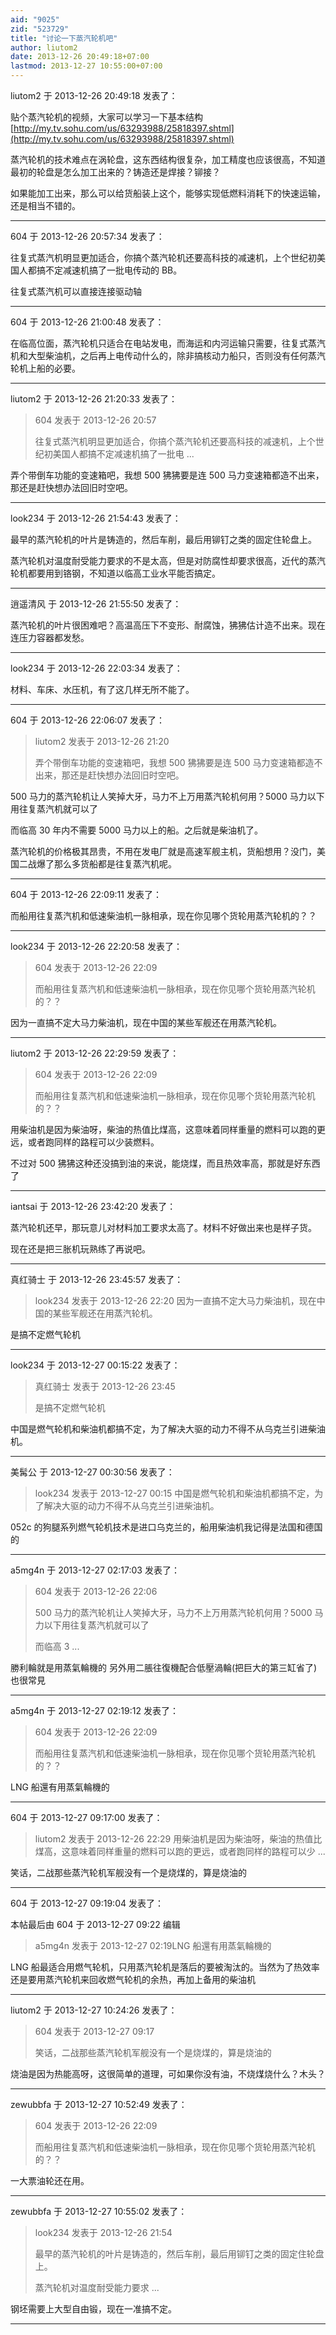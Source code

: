 ```yaml
---
aid: "9025"
zid: "523729"
title: "讨论一下蒸汽轮机吧"
author: liutom2
date: 2013-12-26 20:49:18+07:00
lastmod: 2013-12-27 10:55:00+07:00
---
```


liutom2 于 2013-12-26 20:49:18 发表了：

贴个蒸汽轮机的视频，大家可以学习一下基本结构[http://my.tv.sohu.com/us/63293988/25818397.shtml](http://my.tv.sohu.com/us/63293988/25818397.shtml)

蒸汽轮机的技术难点在涡轮盘，这东西结构很复杂，加工精度也应该很高，不知道最初的轮盘是怎么加工出来的？铸造还是焊接？铆接？

如果能加工出来，那么可以给货船装上这个，能够实现低燃料消耗下的快速运输，还是相当不错的。

---

604 于 2013-12-26 20:57:34 发表了：

往复式蒸汽机明显更加适合，你搞个蒸汽轮机还要高科技的减速机，上个世纪初美国人都搞不定减速机搞了一批电传动的 BB。

往复式蒸汽机可以直接连接驱动轴

---

604 于 2013-12-26 21:00:48 发表了：

在临高位面，蒸汽轮机只适合在电站发电，而海运和内河运输只需要，往复式蒸汽机和大型柴油机，之后再上电传动什么的，除非搞核动力船只，否则没有任何蒸汽轮机上船的必要。

---

liutom2 于 2013-12-26 21:20:33 发表了：

> 604 发表于 2013-12-26 20:57
>
> 往复式蒸汽机明显更加适合，你搞个蒸汽轮机还要高科技的减速机，上个世纪初美国人都搞不定减速机搞了一批电 ...

弄个带倒车功能的变速箱吧，我想 500 狒狒要是连 500 马力变速箱都造不出来，那还是赶快想办法回旧时空吧。

---

look234 于 2013-12-26 21:54:43 发表了：

最早的蒸汽轮机的叶片是铸造的，然后车削，最后用铆钉之类的固定住轮盘上。

蒸汽轮机对温度耐受能力要求的不是太高，但是对防腐性却要求很高，近代的蒸汽轮机都要用到铬钢，不知道以临高工业水平能否搞定。

---

逍遥清风 于 2013-12-26 21:55:50 发表了：

蒸汽轮机的叶片很困难吧？高温高压下不变形、耐腐蚀，狒狒估计造不出来。现在连压力容器都发愁。

---

look234 于 2013-12-26 22:03:34 发表了：

材料、车床、水压机，有了这几样无所不能了。

---

604 于 2013-12-26 22:06:07 发表了：

> liutom2 发表于 2013-12-26 21:20
>
> 弄个带倒车功能的变速箱吧，我想 500 狒狒要是连 500 马力变速箱都造不出来，那还是赶快想办法回旧时空吧。

500 马力的蒸汽轮机让人笑掉大牙，马力不上万用蒸汽轮机何用？5000 马力以下用往复蒸汽机就可以了

而临高 30 年内不需要 5000 马力以上的船。之后就是柴油机了。

蒸汽轮机的价格极其昂贵，不用在发电厂就是高速军舰主机，货船想用？没门，美国二战爆了那么多货船都是往复蒸汽机呢。

---

604 于 2013-12-26 22:09:11 发表了：

而船用往复蒸汽机和低速柴油机一脉相承，现在你见哪个货轮用蒸汽轮机的？？

---

look234 于 2013-12-26 22:20:58 发表了：

> 604 发表于 2013-12-26 22:09
>
> 而船用往复蒸汽机和低速柴油机一脉相承，现在你见哪个货轮用蒸汽轮机的？？

因为一直搞不定大马力柴油机，现在中国的某些军舰还在用蒸汽轮机。

---

liutom2 于 2013-12-26 22:29:59 发表了：

> 604 发表于 2013-12-26 22:09
>
> 而船用往复蒸汽机和低速柴油机一脉相承，现在你见哪个货轮用蒸汽轮机的？？

用柴油机是因为柴油呀，柴油的热值比煤高，这意味着同样重量的燃料可以跑的更远，或者跑同样的路程可以少装燃料。

不过对 500 狒狒这种还没搞到油的来说，能烧煤，而且热效率高，那就是好东西了

---

iantsai 于 2013-12-26 23:42:20 发表了：

蒸汽轮机还早，那玩意儿对材料加工要求太高了。材料不好做出来也是样子货。

现在还是把三胀机玩熟练了再说吧。

---

真红骑士 于 2013-12-26 23:45:57 发表了：

> look234 发表于 2013-12-26 22:20 因为一直搞不定大马力柴油机，现在中国的某些军舰还在用蒸汽轮机。

是搞不定燃气轮机

---

look234 于 2013-12-27 00:15:22 发表了：

> 真红骑士 发表于 2013-12-26 23:45
>
> 是搞不定燃气轮机

中国是燃气轮机和柴油机都搞不定，为了解决大驱的动力不得不从乌克兰引进柴油机。

---

美髯公 于 2013-12-27 00:30:56 发表了：

> look234 发表于 2013-12-27 00:15 中国是燃气轮机和柴油机都搞不定，为了解决大驱的动力不得不从乌克兰引进柴油机。

052c 的狗腿系列燃气轮机技术是进口乌克兰的，船用柴油机我记得是法国和德国的

---

a5mg4n 于 2013-12-27 02:17:03 发表了：

> 604 发表于 2013-12-26 22:06
>
> 500 马力的蒸汽轮机让人笑掉大牙，马力不上万用蒸汽轮机何用？5000 马力以下用往复蒸汽机就可以了
>
> 而临高 3 ...

勝利輪就是用蒸氣輪機的 另外用二脹往復機配合低壓渦輪(把巨大的第三缸省了)也很常見

---

a5mg4n 于 2013-12-27 02:19:12 发表了：

> 604 发表于 2013-12-26 22:09
>
> 而船用往复蒸汽机和低速柴油机一脉相承，现在你见哪个货轮用蒸汽轮机的？？

LNG 船還有用蒸氣輪機的

---

604 于 2013-12-27 09:17:00 发表了：

> liutom2 发表于 2013-12-26 22:29 用柴油机是因为柴油呀，柴油的热值比煤高，这意味着同样重量的燃料可以跑的更远，或者跑同样的路程可以少 ...

笑话，二战那些蒸汽轮机军舰没有一个是烧煤的，算是烧油的

---

604 于 2013-12-27 09:19:04 发表了：

本帖最后由 604 于 2013-12-27 09:22 编辑

> a5mg4n 发表于 2013-12-27 02:19LNG 船還有用蒸氣輪機的

LNG 船最适合用燃气轮机，只用蒸汽轮机是落后的要被淘汰的。当然为了热效率还是要用蒸汽轮机来回收燃气轮机的余热，再加上备用的柴油机

---

liutom2 于 2013-12-27 10:24:26 发表了：

> 604 发表于 2013-12-27 09:17
>
> 笑话，二战那些蒸汽轮机军舰没有一个是烧煤的，算是烧油的

烧油是因为热能高呀，这很简单的道理，可如果你没有油，不烧煤烧什么？木头？

---

zewubbfa 于 2013-12-27 10:52:49 发表了：

> 604 发表于 2013-12-26 22:09
>
> 而船用往复蒸汽机和低速柴油机一脉相承，现在你见哪个货轮用蒸汽轮机的？？

一大票油轮还在用。

---

zewubbfa 于 2013-12-27 10:55:02 发表了：

> look234 发表于 2013-12-26 21:54
>
> 最早的蒸汽轮机的叶片是铸造的，然后车削，最后用铆钉之类的固定住轮盘上。
>
> 蒸汽轮机对温度耐受能力要求 ...

钢坯需要上大型自由锻，现在一准搞不定。

---
